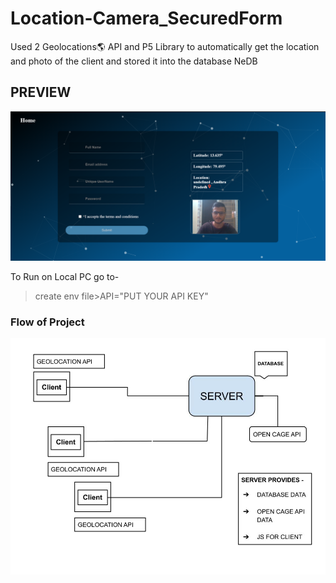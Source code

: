 # Location-Camera_SecuredForm

Used 2 Geolocations🌎 API and P5 Library to automatically get the location and photo of the client and stored it into the database NeDB

## PREVIEW

![APP PREVIEW](./demo.png)

To Run on Local PC go to- </br>
> create env file>API="PUT YOUR API KEY"

### Flow of Project

![Flow Diagram](./flow.jpg)
